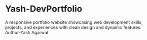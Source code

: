 # Yash-DevPortfolio
A responsive portfolio website showcasing web development skills, projects, and experiences with clean design and dynamic features.
<br>
Author-Yash Agarwal
